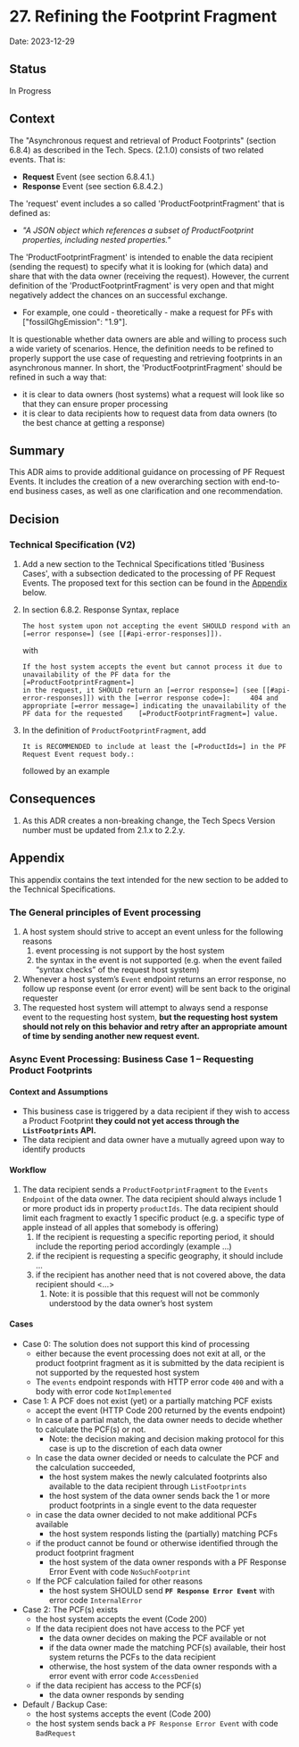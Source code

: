 # 27. Refining the Footprint Fragment

Date: 2023-12-29

## Status

In Progress

## Context

The "Asynchronous request and retrieval of Product Footprints" (section 6.8.4) as described in the Tech. Specs. (2.1.0) consists of two related events. That is:
* **Request** Event (see section 6.8.4.1.)
* **Response** Event (see section 6.8.4.2.)

The 'request' event includes a so called 'ProductFootprintFragment' that is defined as:
* *"A JSON object which references a subset of ProductFootprint properties, including nested properties."*

The 'ProductFootprintFragment' is intended to enable the data recipient (sending the request) to specify what it is looking for (which data) and share that with the data owner (receiving the request). However, the current definition of the 'ProductFootprintFragment' is very open and that might negatively addect the chances on an successful exchange.
* For example, one could - theoretically - make a request for PFs with ["fossilGhgEmission": "1.9"].

It is questionable whether data owners are able and willing to process such a wide variety of scenarios. Hence, the definition needs to be refined to properly support the use case of requesting and retrieving footprints in an asynchronous manner. In short, the 'ProductFootprintFragment' should be refined in such a way that:
* it is clear to data owners (host systems) what a request will look like so that they can ensure proper processing
* it is clear to data recipients how to request data from data owners (to the best chance at getting a response)


## Summary

This ADR aims to provide additional guidance on processing of PF Request Events. It includes the creation of a new overarching section with end-to-end business cases, as well as one clarification and one recommendation.

## Decision

### Technical Specification (V2)

1. Add a new section to the Technical Specifications titled 'Business Cases', with a subsection dedicated to the processing of PF Request Events. The proposed text for this section can be found in the [Appendix](#appendix) below.

2. In section 6.8.2. Response Syntax, replace
    ```
    The host system upon not accepting the event SHOULD respond with an [=error response=] (see [[#api-error-responses]]).
    ```
    with
    ```
    If the host system accepts the event but cannot process it due to unavailability of the PF data for the     [=ProductFootprintFragment=]
    in the request, it SHOULD return an [=error response=] (see [[#api-error-responses]]) with the [=error response code=]:     404 and appropriate [=error message=] indicating the unavailability of the PF data for the requested    [=ProductFootprintFragment=] value.
    ```

3. In the definition of `ProductFootprintFragment`, add
    ```
    It is RECOMMENDED to include at least the [=ProductIds=] in the PF Request Event request body.:
    ```
    followed by an example


## Consequences

1. As this ADR creates a non-breaking change, the Tech Specs Version number must be updated from 2.1.x to 2.2.y.

## Appendix

This appendix contains the text intended for the new section to be added to the Technical Specifications.

### The General principles of Event processing

1. A host system should strive to accept an event unless for the following reasons
    1. event processing is not support by the host system
    2. the syntax in the event is not supported (e.g. when the event failed “syntax checks” of the request host system)
2. Whenever a host system’s `Event` endpoint returns an error response, no follow up response event (or error event) will be sent back to the original requester
3. The requested host system will attempt to always send a response event to the requesting host system, **but the requesting host system should not rely on this behavior and retry after an appropriate amount of time by sending another new request event.**

### Async Event Processing: Business Case 1 – Requesting Product Footprints

#### Context and Assumptions

- This business case is triggered by a data recipient if they wish to access a Product Footprint **they could not yet access through the `ListFootprints` API.**
- The data recipient and data owner have a mutually agreed upon way to identify products

#### Workflow

1. The data recipient sends a `ProductFootprintFragment`  to the `Events Endpoint` of the data owner. The data recipient should always include 1 or more product ids in property `productIds`. The data recipient should limit each fragment to exactly 1 specific product (e.g. a specific type of apple instead of all apples that somebody is offering)
    1. If the recipient is requesting a specific reporting period, it should include the reporting period accordingly (example …)
    2. if the recipient is requesting a specific geography, it should include …
    3. if the recipient has another need that is not covered above, the data recipient should <…>
        1. Note: it is possible that this request will not be commonly understood by the data owner’s host system

#### Cases

- Case 0: The solution does not support this kind of processing
    - either because the event processing does not exit at all, or the product footprint fragment as it is submitted by the data recipient is not supported by the requested host system
    - The `events` endpoint responds with HTTP error code `400` and with a body with error code `NotImplemented`
- Case 1: A PCF does not exist (yet) or a partially matching PCF exists
    - accept the event (HTTP Code 200 returned by the events endpoint)
    - In case of a partial match, the data owner needs to decide whether to calculate the PCF(s) or not.
        - Note: the decision making and decision making protocol for this case is up to the discretion of each data owner
    - In case the data owner decided or needs to calculate the PCF and the calculation succeeded,
        - the host system makes the newly calculated footprints also available to the data recipient through `ListFootprints`
        - the host system of the data owner sends back the 1 or more product footprints in a single event to the data requester
    - in case the data owner decided to not make additional PCFs available
        - the host system responds listing the (partially) matching PCFs
    - if the product cannot be found or otherwise identified through the product footprint fragment
        - the host system of the data owner responds with a PF Response Error Event with code `NoSuchFootprint`
    - If the PCF calculation failed for other reasons
        - the host system SHOULD send **`PF Response Error Event`** with error code `InternalError`
- Case 2: The PCF(s) exists
    - the host system accepts the event (Code 200)
    - If the data recipient does not have access to the PCF yet
        - the data owner decides on making the PCF available or not
        - if the data owner made the matching PCF(s) available, their host system returns the PCFs to the data recipient
        - otherwise, the host system of the data owner responds with a error event with error code `AccessDenied`
    - if the data recipient has access to the PCF(s)
        - the data owner responds by sending
- Default / Backup Case:
    - the host systems accepts the event (Code 200)
    - the host system sends back a `PF Response Error Event` with code `BadRequest`
